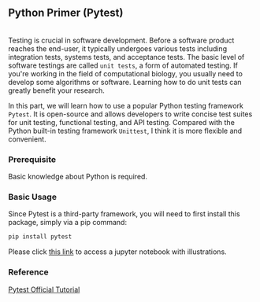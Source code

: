 ## Python Primer (Pytest)
\
Testing is crucial in software development. Before a software product reaches the end-user, it typically undergoes various tests including integration tests, systems tests, and acceptance tests. The basic level of software testings are called `unit tests`, a form of automated testing. If you're working in the field of computational biology, you usually need to develop some algorithms or software. Learning how to do unit tests can greatly benefit your research.

In this part, we will learn how to use a popular Python testing framework `Pytest`. It is open-source and allows developers to write concise test suites for unit testing, functional testing, and API testing. Compared with the Python built-in testing framework `Unittest`, I think it is more flexible and convenient.

### Prerequisite
Basic knowledge about Python is required.

### Basic Usage
Since Pytest is a third-party framework, you will need to first install this package, simply via a pip command:
```bash
pip install pytest
```
Please click <a href="https://colab.research.google.com/drive/1WiLVRj5c3aiYKRrmB4k1mc9wNp-4-44M?usp=sharing" target="_blank">this link</a> to access a jupyter notebook with illustrations.

### Reference
<a href="https://pytest.org/en/7.4.x/contents.htmlGenomic" target="_blank">Pytest Official Tutorial</a>
